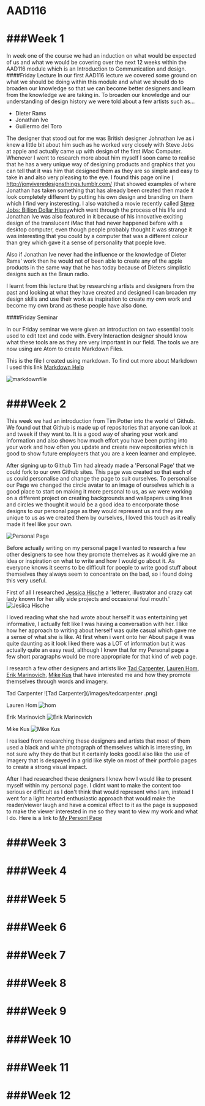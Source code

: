AAD116
======

###Week 1
=========
In week one of the course we had an induction on what would be expected of us and what we would be covering over the next 12 weeks within the AAD116 module which is an Introduction to Communication and design. 
####Friday Lecture
In our first AAD116 lecture we covered some ground on what we should be doing within this module and what we should do to broaden our knowledge so that we can become better designers and learn from the knowledge we are taking in. To broaden our knowledge and our understanding of design history we were told about a few artists such as...
- Dieter Rams 
- Jonathan Ive 
- Guillermo del Toro 

The designer that stood out for me was British designer Johnathan Ive as i knew a little bit about him such as he worked very closely with Steve Jobs at apple and actually came up with design of the first iMac Computer. Whenever I went to research more about him myself I soon came to realise that he has a very unique way of designing products and graphics that you can tell that it was him that designed them as they are so simple and easy to take in and also very pleasing to the eye. I found this page online ( http://jonyiveredesignsthings.tumblr.com/ )that showed examples of where Jonathan has taken something that has already been created then made it look completely different by putting his own design and branding on them which I find very insteresting. I also watched a movie recently called [Steve Jobs: Billion Dollar Hippy](http://www.imdb.com/title/tt2132457/)which went through the process of his life and Jonathan Ive was also featured in it because of his innovative exciting design of the translucent iMac that had never happened before with a desktop computer, even though people probably thought it was strange it was interesting that you could by a computer that was a different colour than grey which gave it a sense of personality that poeple love. 

Also if Jonathan Ive never had the influence or the knowledge of Dieter Rams' work then he would not of been able to create any of the apple products in the same way that he has today because of Dieters simplistic designs such as the Braun radio. 

I learnt from this lecture that by researching artists and designers from the past and looking at what they have created and designed I can broaden my design skills and use their work as inspiration to create my own work and become my own brand as these people have also done. 

####Friday Seminar 

In our Friday seminar we were given an introduction on two essential tools used to edit text and code with. Every Interaction designer should know what these tools are as they are very important in our field. The tools we are now using are Atom to create Markdown Files. 

This is the file I created using markdown. To find out more about Markdown I used this link [Markdown Help ](http://daringfireball.net/projects/markdown/basics/)

![markdownfile](/images/markdown.png)

###Week 2
=========

This week we had an introduction from Tim Potter into the world of Github. We found out that Github is made up of repositories that anyone can look at and tweek if they want to. It is a good way of sharing your work and information and also shows how much effort you have been putting into your work and how often you update and create new repositories which is good to show future employeers that you are a keen learner and employee. 

After signing up to Github Tim had already made a 'Personal Page' that we could fork to our own Github sites. This page was created so that each of us could personalise and change the page to suit ourselves. To personalise our Page we changed the circle avatar to an image of ourselves which is a good place to start on making it more personal to us, as we were working on a different project on creating backgrounds and wallpapers using lines and circles we thought it would be a good idea to encorporate those designs to our personal page as they would represent us and they are unique to us as we created them by ourselves, I loved this touch as it really made it feel like your own.

![Personal Page](/images/personalpage.png)

Before actually writing on my personal page I wanted to research a few other designers to see how they promote themelves as it would give me an idea or inspiration on what to write and how I would go about it. As everyone knows it seems to be difficult for poeple to write good stuff about themselves they always seem to concentrate on the bad, so i found doing this very useful. 

First of all I researched [Jessica Hische](http://jessicahische.is/anoversharer) a 'letterer, illustrator and crazy cat lady known for her silly side projects and occasional foul mouth.'
![Jesiica Hische](/images/jessicahische.png)

I loved reading what she had wrote about herself it was entertaining yet informative, I actually felt like I was having a conversation with her. I like how her approach to writing about herself was quite casual which gave me a sense of what she is like. At first when i went onto her About page it was quite daunting as it look liked there was a LOT of information but it was actually quite an easy read, although I knew that for my Personal page a few short paragraphs would be more appropriate for that kind of web page. 

I research a few other designers and artists like [Tad Carpenter](http://tadcarpenter.com/about/), [Lauren Hom](http://www.homsweethom.com/About), [Erik Marinovich](http://www.erikmarinovich.com/about), [Mike Kus](http://mikekus.com/about) that have interested me and how they promote themselves through words and imagery. 

Tad Carpenter
![Tad Carpenter](/images/tedcarpenter .png)

Lauren Hom 
![hom](/images/hom.png)

Erik Marinovich
![Erik Marinovich](/images/erikmaronvich.png)

Mike Kus 
![Mike Kus](/images/mikekus.png)

I realised from researching these designers and artists that most of them used a black and white photograph of themselves which is interesting, im not sure why they do that but it certainly looks good.I also like the use of imagery that is despayed in a grid like style on most of their portfolio pages to create a strong visual impact. 

After I had researched these designers I knew how I would like to present myself within my personal page. I didnt want to make the content too serious or difficult as I don't think that would represent who I am, instead I went for a light hearted enthusiastic approach that would make the reader/viewer laugh and have a comical effect to it as the page is supposed to make the viewer interested in me so they want to view my work and what I do. Here is a link to [My Personl Page](http://aimeesands.github.io/)


###Week 3
=========
###Week 4
=========
###Week 5
=========
###Week 6
=========
###Week 7
=========
###Week 8
=========
###Week 9
=========
###Week 10
=========
###Week 11
=========
###Week 12
=========
